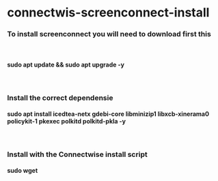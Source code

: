 # connectwis-screenconnect-install
<h3>To install screenconnect you will need to download first this</h3><br>
<h4>sudo apt update && sudo apt upgrade -y</h4>
<br><h3>Install the correct dependensie</h3>
<h4>sudo apt install icedtea-netx gdebi-core libminizip1 libxcb-xinerama0 policykit-1 pkexec polkitd polkitd-pkla -y
</h4><br><h3>Install with the Connectwise install script</h3>
<h4>sudo wget </h4>
